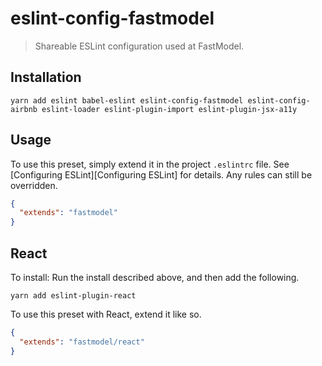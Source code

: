 # eslint-config-fastmodel

> Shareable ESLint configuration used at FastModel.


## Installation

```
yarn add eslint babel-eslint eslint-config-fastmodel eslint-config-airbnb eslint-loader eslint-plugin-import eslint-plugin-jsx-a11y
```


## Usage

To use this preset, simply extend it in the project `.eslintrc` file. See [Configuring ESLint][Configuring ESLint] for details. Any rules can still be overridden.


```json
{
  "extends": "fastmodel"
}
```

## React

To install: Run the install described above, and then add the following.

```
yarn add eslint-plugin-react
```


To use this preset with React, extend it like so.

```json
{
  "extends": "fastmodel/react"
}
```